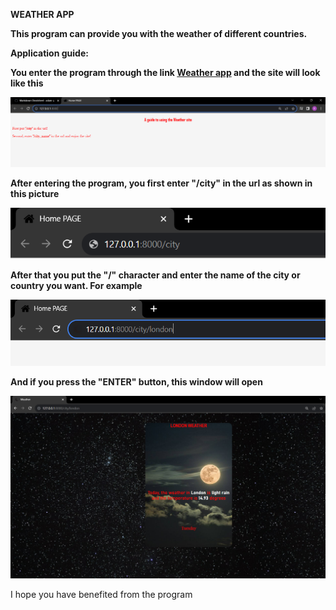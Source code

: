**WEATHER APP**

**This program can provide you with the weather of different countries.**


**Application guide:**

**You enter the program through the link [Weather app](http://127.0.0.1:8000/) and the site will look like this**


![home page img](prj_img.png "HOME PAGE IMAGE")

**After entering the program, you first enter "/city" in the url as shown in this picture**

![url img](url_img.png)

**After that you put the "/" character and enter the name of the city or country you want. For example**

![url img2](url2.png)

**And if you press the "ENTER" button, this window will open**

![weather img](weather.png)


I hope you have benefited from the program